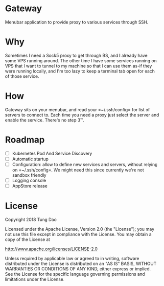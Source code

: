 # Gateway

Menubar application to provide proxy to various services through SSH.

# Why

Sometimes I need a Sock5 proxy to get through BS, and I already have some VPS
running around. The other time I have some services running on VPS that I want
to tunnel to my machine so that I can use them as-if they were running locally,
and I'm too lazy to keep a terminal tab open for each of those service.

# How

Gateway sits on your menubar, and read your =~/.ssh/config= for list of servers
to connect to. Each time you need a proxy just select the server and enable the
service. There's no step 3™.

# Roadmap

- [ ] Kubernetes Pod And Service Discovery
- [ ] Automatic startup
- [ ] Configuration: allow to define new services and servers, without relying
      on =~/.ssh/config=. We might need this since currently we're not sandbox
      friendly
- [ ] Logging console
- [ ] AppStore release

# License

Copyright 2018 Tung Dao

Licensed under the Apache License, Version 2.0 (the "License"); you may not use
this file except in compliance with the License. You may obtain a copy of the
License at

http://www.apache.org/licenses/LICENSE-2.0

Unless required by applicable law or agreed to in writing, software distributed
under the License is distributed on an "AS IS" BASIS, WITHOUT WARRANTIES OR
CONDITIONS OF ANY KIND, either express or implied. See the License for the
specific language governing permissions and limitations under the License.
